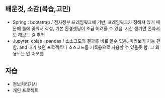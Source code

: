 ## 배운것, 소감(복습,고민)
- Spring : bootstrap / 전자정부 프레임워크에 기반, 프레임워크가 정해져 있기 때문에 틀에 맞춰서 작성, 기본 환경셋팅이 조금 어려울 수 있음. 시간 생기면 혼자서도 해보는 걸 추천
- Jupyter, colab : pandas / 소소크도의 결과를 바로 볼수 있음. 미리보기 기능 편함. and 내가 했던 프로젝트나 소스코드들 기록용으로 사용할 수 있을듯 함. 그 외 용도는 안 떠오름
## 자습
- 정보처리기사
- 개인 프로젝트

